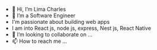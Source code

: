 - 👋 Hi, I’m Lima Charles
- 👀 I’m a Software Engineer
- I'm passionate about building web apps
- I am into React js, node js, express, Nest js, React Native
- 💞️ I’m looking to collaborate on ...
- 📫 How to reach me ...

<!---
Kehbuma15/Kehbuma15 is a ✨ special ✨ repository because its `README.md` (this file) appears on your GitHub profile.
You can click the Preview link to take a look at your changes.
--->
